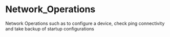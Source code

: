 # Network_Operations
Network Operations such as to configure a device, check ping connectivity and take backup of startup configurations
